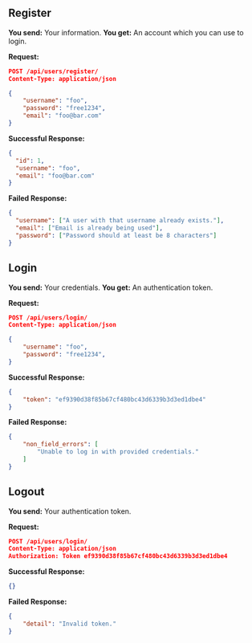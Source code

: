 ## Register

**You send:** Your information.
**You get:** An account which you can use to login.

**Request:**

```json
POST /api/users/register/
Content-Type: application/json

{
    "username": "foo",
    "password": "free1234",
    "email": "foo@bar.com"
}
```

**Successful Response:**

```json
{
  "id": 1,
  "username": "foo",
  "email": "foo@bar.com"
}
```

**Failed Response:**

```json
{
  "username": ["A user with that username already exists."],
  "email": ["Email is already being used"],
  "password": ["Password should at least be 8 characters"]
}
```

## Login

**You send:** Your credentials.
**You get:** An authentication token.

**Request:**

```json
POST /api/users/login/
Content-Type: application/json

{
    "username": "foo",
    "password": "free1234",
}
```

**Successful Response:**

```json
{
    "token": "ef9390d38f85b67cf480bc43d6339b3d3ed1dbe4"
}
```

**Failed Response:**

```json
{
    "non_field_errors": [
        "Unable to log in with provided credentials."
    ]
}
```

## Logout

**You send:** Your authentication token.

**Request:**

```json
POST /api/users/login/
Content-Type: application/json
Authorization: Token ef9390d38f85b67cf480bc43d6339b3d3ed1dbe4
```

**Successful Response:**

```json
{}
```

**Failed Response:**

```json
{
    "detail": "Invalid token."
}
```

